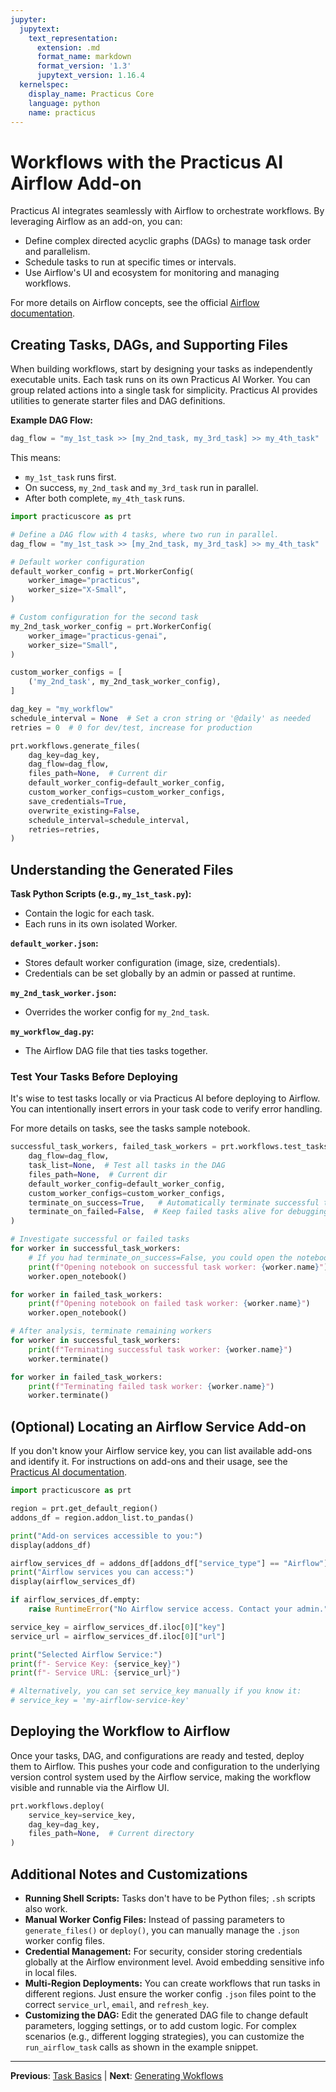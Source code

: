 ```yaml
---
jupyter:
  jupytext:
    text_representation:
      extension: .md
      format_name: markdown
      format_version: '1.3'
      jupytext_version: 1.16.4
  kernelspec:
    display_name: Practicus Core
    language: python
    name: practicus
---
```


# Workflows with the Practicus AI Airflow Add-on

Practicus AI integrates seamlessly with Airflow to orchestrate workflows. By leveraging Airflow as an add-on, you can:

- Define complex directed acyclic graphs (DAGs) to manage task order and parallelism.
- Schedule tasks to run at specific times or intervals.
- Use Airflow's UI and ecosystem for monitoring and managing workflows.

For more details on Airflow concepts, see the official [Airflow documentation](https://airflow.apache.org/docs/apache-airflow/stable/core-concepts/dags.html).

<!-- #region -->
## Creating Tasks, DAGs, and Supporting Files

When building workflows, start by designing your tasks as independently executable units. Each task runs on its own Practicus AI Worker. You can group related actions into a single task for simplicity. Practicus AI provides utilities to generate starter files and DAG definitions.

**Example DAG Flow:**

```python
dag_flow = "my_1st_task >> [my_2nd_task, my_3rd_task] >> my_4th_task"
```

This means:

- `my_1st_task` runs first.
- On success, `my_2nd_task` and `my_3rd_task` run in parallel.
- After both complete, `my_4th_task` runs.

<!-- #endregion -->

```python
import practicuscore as prt

# Define a DAG flow with 4 tasks, where two run in parallel.
dag_flow = "my_1st_task >> [my_2nd_task, my_3rd_task] >> my_4th_task"

# Default worker configuration
default_worker_config = prt.WorkerConfig(
    worker_image="practicus",
    worker_size="X-Small",
)

# Custom configuration for the second task
my_2nd_task_worker_config = prt.WorkerConfig(
    worker_image="practicus-genai",
    worker_size="Small",
)

custom_worker_configs = [
    ('my_2nd_task', my_2nd_task_worker_config),
]

dag_key = "my_workflow"
schedule_interval = None  # Set a cron string or '@daily' as needed
retries = 0  # 0 for dev/test, increase for production

prt.workflows.generate_files(
    dag_key=dag_key,
    dag_flow=dag_flow,
    files_path=None,  # Current dir
    default_worker_config=default_worker_config,
    custom_worker_configs=custom_worker_configs,
    save_credentials=True,
    overwrite_existing=False,
    schedule_interval=schedule_interval,
    retries=retries,
)
```

## Understanding the Generated Files

**Task Python Scripts (e.g., `my_1st_task.py`):**

- Contain the logic for each task.
- Each runs in its own isolated Worker.

**`default_worker.json`:**

- Stores default worker configuration (image, size, credentials).
- Credentials can be set globally by an admin or passed at runtime.

**`my_2nd_task_worker.json`:**

- Overrides the worker config for `my_2nd_task`.

**`my_workflow_dag.py`:**

- The Airflow DAG file that ties tasks together.



### Test Your Tasks Before Deploying

It's wise to test tasks locally or via Practicus AI before deploying to Airflow. You can intentionally insert errors in your task code to verify error handling.

For more details on tasks, see the tasks sample notebook. 

```python
successful_task_workers, failed_task_workers = prt.workflows.test_tasks(
    dag_flow=dag_flow,
    task_list=None,  # Test all tasks in the DAG
    files_path=None,  # Current dir
    default_worker_config=default_worker_config,
    custom_worker_configs=custom_worker_configs,
    terminate_on_success=True,   # Automatically terminate successful tasks
    terminate_on_failed=False,  # Keep failed tasks alive for debugging
)
```

```python
# Investigate successful or failed tasks
for worker in successful_task_workers:
    # If you had terminate_on_success=False, you could open the notebook to review logs.
    print(f"Opening notebook on successful task worker: {worker.name}")
    worker.open_notebook()

for worker in failed_task_workers:
    print(f"Opening notebook on failed task worker: {worker.name}")
    worker.open_notebook()
```

```python
# After analysis, terminate remaining workers
for worker in successful_task_workers:
    print(f"Terminating successful task worker: {worker.name}")
    worker.terminate()

for worker in failed_task_workers:
    print(f"Terminating failed task worker: {worker.name}")
    worker.terminate()
```

## (Optional) Locating an Airflow Service Add-on

If you don't know your Airflow service key, you can list available add-ons and identify it. For instructions on add-ons and their usage, see the [Practicus AI documentation](https://docs.practicus.ai).

```python
import practicuscore as prt

region = prt.get_default_region()
addons_df = region.addon_list.to_pandas()

print("Add-on services accessible to you:")
display(addons_df)

airflow_services_df = addons_df[addons_df["service_type"] == "Airflow"]
print("Airflow services you can access:")
display(airflow_services_df)

if airflow_services_df.empty:
    raise RuntimeError("No Airflow service access. Contact your admin.")

service_key = airflow_services_df.iloc[0]["key"]
service_url = airflow_services_df.iloc[0]["url"]

print("Selected Airflow Service:")
print(f"- Service Key: {service_key}")
print(f"- Service URL: {service_url}")
```

```python
# Alternatively, you can set service_key manually if you know it:
# service_key = 'my-airflow-service-key'
```

## Deploying the Workflow to Airflow

Once your tasks, DAG, and configurations are ready and tested, deploy them to Airflow. This pushes your code and configuration to the underlying version control system used by the Airflow service, making the workflow visible and runnable via the Airflow UI.

```python
prt.workflows.deploy(
    service_key=service_key,
    dag_key=dag_key,
    files_path=None,  # Current directory
)
```

## Additional Notes and Customizations

- **Running Shell Scripts:** Tasks don't have to be Python files; `.sh` scripts also work.
- **Manual Worker Config Files:** Instead of passing parameters to `generate_files()` or `deploy()`, you can manually manage the `.json` worker config files.
- **Credential Management:** For security, consider storing credentials globally at the Airflow environment level. Avoid embedding sensitive info in local files.
- **Multi-Region Deployments:** You can create workflows that run tasks in different regions. Just ensure the worker config `.json` files point to the correct `service_url`, `email`, and `refresh_key`.
- **Customizing the DAG:** Edit the generated DAG file to change default parameters, logging settings, or to add custom logic. For complex scenarios (e.g., different logging strategies), you can customize the `run_airflow_task` calls as shown in the example snippet.


---

**Previous**: [Task Basics](../tasks/task-basics.md) | **Next**: [Generating Wokflows](../AI-Studio/generating-wokflows.md)
